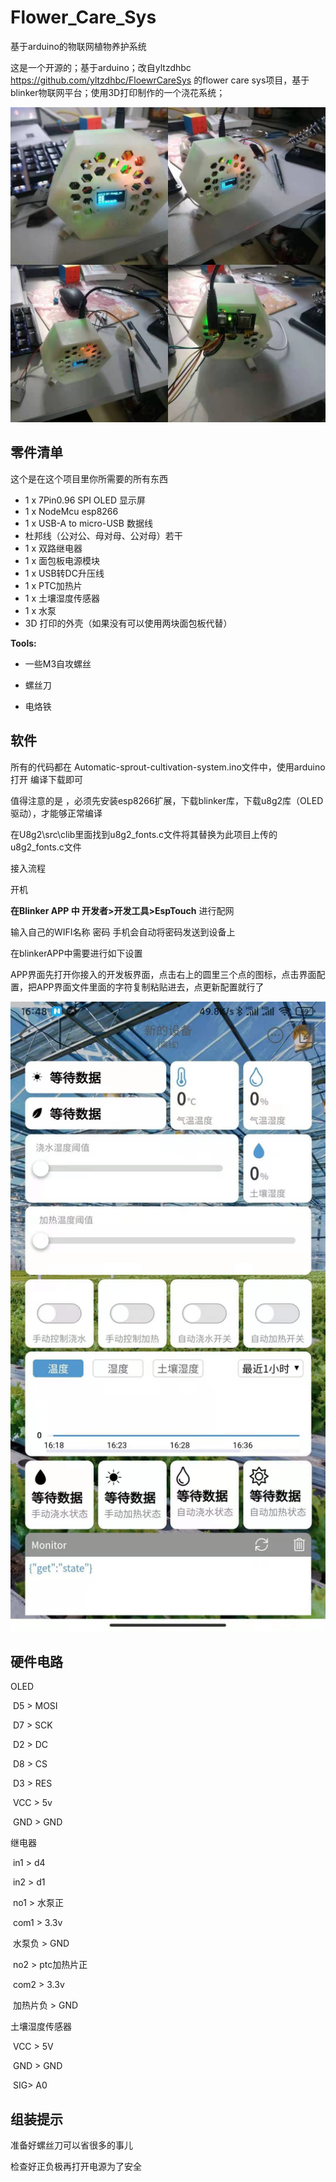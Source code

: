 # Flower_Care_Sys
基于arduino的物联网植物养护系统

这是一个开源的；基于arduino；改自yltzdhbc https://github.com/yltzdhbc/FloewrCareSys 的flower care sys项目，基于blinker物联网平台；使用3D打印制作的一个浇花系统；

![dee8e35c2b8c08dbb9b8b0535c585de](\image\dee8e35c2b8c08dbb9b8b0535c585de.jpg)

## 零件清单

这个是在这个项目里你所需要的所有东西

* 1 x 7Pin0.96 SPI OLED 显示屏
* 1 x NodeMcu esp8266
* 1 x USB-A to micro-USB 数据线
* 杜邦线（公对公、母对母、公对母）若干
* 1 x 双路继电器
* 1 x 面包板电源模块
* 1 x USB转DC升压线
* 1 x PTC加热片
* 1 x 土壤湿度传感器
* 1 x 水泵
* 3D 打印的外壳（如果没有可以使用两块面包板代替）

**Tools:**

* 一些M3自攻螺丝

* 螺丝刀

* 电烙铁

## 软件

所有的代码都在 Automatic-sprout-cultivation-system.ino文件中，使用arduino打开 编译下载即可

值得注意的是 ，必须先安装esp8266扩展，下载blinker库，下载u8g2库（OLED驱动），才能够正常编译

在U8g2\src\clib里面找到u8g2_fonts.c文件将其替换为此项目上传的u8g2_fonts.c文件

接入流程 

开机 

**在Blinker APP 中 开发者>开发工具>EspTouch** 进行配网

输入自己的WIFI名称 密码 手机会自动将密码发送到设备上

在blinkerAPP中需要进行如下设置

APP界面先打开你接入的开发板界面，点击右上的圆里三个点的图标，点击界面配置，把APP界面文件里面的字符复制粘贴进去，点更新配置就行了

![5c4d4d6fc2615cfc313afc1930a4258](\image\5c4d4d6fc2615cfc313afc1930a4258.jpg)

## 硬件电路

OLED 

​	 D5      >     MOSI

​     D7      >     SCK

​     D2      >     DC

​     D8      >     CS 

​     D3      >     RES

​	VCC	>	5v

​	GND	>	GND

继电器

​	in1	>		d4

​	in2	>		d1

​	no1	>	水泵正

​	com1	>	3.3v

​	水泵负	>	GND

​	no2	>	ptc加热片正

​	com2	>	3.3v

​	加热片负	>	GND

土壤湿度传感器

​      VCC      >     5V

​      GND      >     GND

​      SIG>     A0

## 组装提示

准备好螺丝刀可以省很多的事儿

检查好正负极再打开电源为了安全
